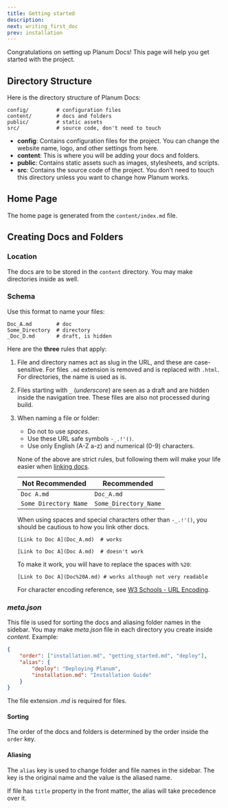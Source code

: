 ```yaml
---
title: Getting started
description:
next: writing_first_doc
prev: installation
---
```


Congratulations on setting up Planum Docs! This page will help you get started with the project.

## Directory Structure

Here is the directory structure of Planum Docs:

```text title="Path: /"
config/         # configuration files
content/        # docs and folders
public/         # static assets
src/            # source code, don't need to touch
```

- **config**: Contains configuration files for the project. You can change the website name, logo, and other settings from here.
- **content**: This is where you will be adding your docs and folders.
- **public**: Contains static assets such as images, stylesheets, and scripts.
- **src**: Contains the source code of the project. You don't need to touch this directory unless you want to change how Planum works.

## Home Page

The home page is generated from the `content/index.md` file.

## Creating Docs and Folders

### Location

The docs are to be stored in the `content` directory. You may make directories inside as well.

### Schema

Use this format to name your files:

```text
Doc_A.md        # doc
Some_Directory  # directory
_Doc_D.md       # draft, is hidden
```

Here are the **three** rules that apply:

1. File and directory names act as slug in the URL, and these are case-sensitive. For files `.md` extension is removed and is replaced with `.html`. For directories, the name is used as is.
2. Files starting with `_` (_underscore_) are seen as a draft and are hidden inside the navigation tree. These files are also not processed during build.
3. When naming a file or folder:

   - Do not to use _spaces_.
   - Use these URL safe symbols `-_.!'()`.
   - Use only English (A-Z a-z) and numerical (0-9) characters.

   None of the above are strict rules, but following them will make your life easier when [linking docs](/writing_first_doc.html#linking-other-docs).

   | Not Recommended       | Recommended           |
   | --------------------- | --------------------- |
   | `Doc A.md`            | `Doc_A.md`            |
   | `Some Directory Name` | `Some_Directory_Name` |

   When using spaces and special characters other than `-_.!'()`, you should be cautious to how you link other docs.

   ```markdown_good
   [Link to Doc A](Doc_A.md)  # works
   ```

   ```markdown_bad
   [Link to Doc A](Doc A.md)  # doesn't work
   ```

   To make it work, you will have to replace the spaces with `%20`:

   ```markdown_good
   [Link to Doc A](Doc%20A.md) # works although not very readable
   ```

   For character encoding reference, see [W3 Schools - URL Encoding](https://www.w3schools.com/tags/ref_urlencode.ASP).

### _meta.json_

This file is used for sorting the docs and aliasing folder names in the sidebar. You may make _meta.json_ file in each directory you create inside _content_. Example:

```json title="content/meta.json"
{
	"order": ["installation.md", "getting_started.md", "deploy"],
	"alias": {
		"deploy": "Deploying Planum",
		"installation.md": "Installation Guide"
	}
}
```

The file extension _.md_ is required for files.

#### Sorting

The order of the docs and folders is determined by the order inside the `order` key.

#### Aliasing

The `alias` key is used to change folder and file names in the sidebar. The key is the original name and the value is the aliased name.

If file has `title` property in the front matter, the alias will take precedence over it.
